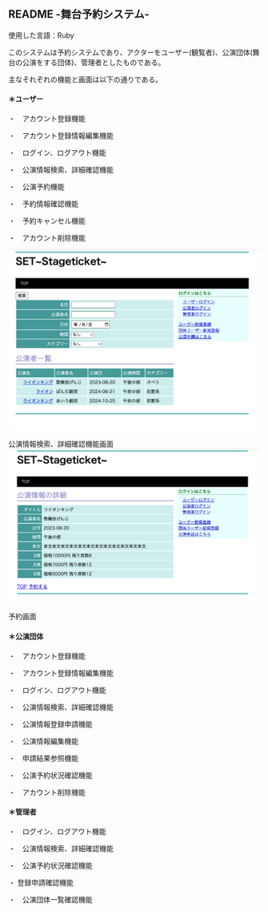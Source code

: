 ## README -舞台予約システム-

使用した言語：Ruby

このシステムは予約システムであり、アクターをユーザー(観覧者)、公演団体(舞台の公演をする団体)、管理者としたものである。

主なそれぞれの機能と画面は以下の通りである。


#### ＊ユーザー

・　アカウント登録機能

・　アカウント登録情報編集機能

・　ログイン、ログアウト機能

・　公演情報検索、詳細確認機能

・　公演予約機能

・　予約情報確認機能

・　予約キャンセル機能

・　アカウント削除機能


![ユーザー画面](https://github.com/Achacha512/stageticket/blob/master/%E3%82%B9%E3%82%AF%E3%83%AA%E3%83%BC%E3%83%B3%E3%82%B7%E3%83%A7%E3%83%83%E3%83%88%202023-05-05%2023.58.48.png)

公演情報検索、詳細確認機能画面
![ユーザー画面](https://github.com/Achacha512/stageticket/blob/master/%E3%82%B9%E3%82%AF%E3%83%AA%E3%83%BC%E3%83%B3%E3%82%B7%E3%83%A7%E3%83%83%E3%83%88%202023-05-05%2023.59.04.png)

予約画面



#### ＊公演団体

・　アカウント登録機能

・　アカウント登録情報編集機能

・　ログイン、ログアウト機能

・　公演情報検索、詳細確認機能

・　公演情報登録申請機能

・　公演情報編集機能

・　申請結果参照機能

・　公演予約状況確認機能

・　アカウント削除機能


#### ＊管理者

・　ログイン、ログアウト機能

・　公演情報検索、詳細確認機能

・　公演予約状況確認機能

・ 登録申請確認機能

・　公演団体一覧確認機能

